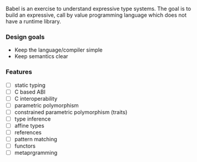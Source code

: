 Babel is an exercise to understand expressive type systems. The goal is to
build an expressive, call by value programming language which does not have a
runtime library.

### Design goals
 - Keep the language/compiler simple
 - Keep semantics clear

### Features
 - [ ] static typing
 - [ ] C based ABI
 - [ ] C interoperability
 - [ ] parametric polymorphism
 - [ ] constrained parametric polymorphism (traits)
 - [ ] type inference
 - [ ] affine types
 - [ ] references
 - [ ] pattern matching
 - [ ] functors
 - [ ] metaprgramming